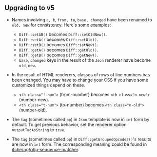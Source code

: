 ## Upgrading to v5

- Names involving `a, b`, `from, to`, `base, changed` have been renamed to `old, new` for consistency.
  Here's some examples:

  - `Diff::setAB()` becomes `Diff::setOldNew()`.
  - `Diff::setA()` becomes `Diff::setOld()`.
  - `Diff::setB()` becomes `Diff::setNew()`.
  - `Diff::getA()` becomes `Diff::getOld()`.
  - `Diff::getB()` becomes `Diff::getNew()`.
  - `base`, `changed` keys in the result of the `Json` renderer have become `old`, `new`.

- In the result of HTML renderers, classes of rows of line numbers has been changed.
  You may have to change your CSS if you have some customized things depend on these.

  - `<th class="f-num">` (from-number) becomes `<th class="n-new">` (number-new).
  - `<th class="t-num">` (to-number) becomes `<th class="n-old">` (number-old).

- The `tag` (sometimes called `op`) in `Json` template is now in `int` form by default.
  To get previous behavior, set the renderer option `outputTagAsString` to `true`.

- The `tag` (sometimes called `op`) in `Diff::getGroupedOpcodes()`'s results are now in `int` form.
  The corresponding meaning could be found in
  [jfcherng/php-sequence-matcher](https://github.com/jfcherng/php-sequence-matcher/blob/3.0.0/src/SequenceMatcher.php#L16-L26).
